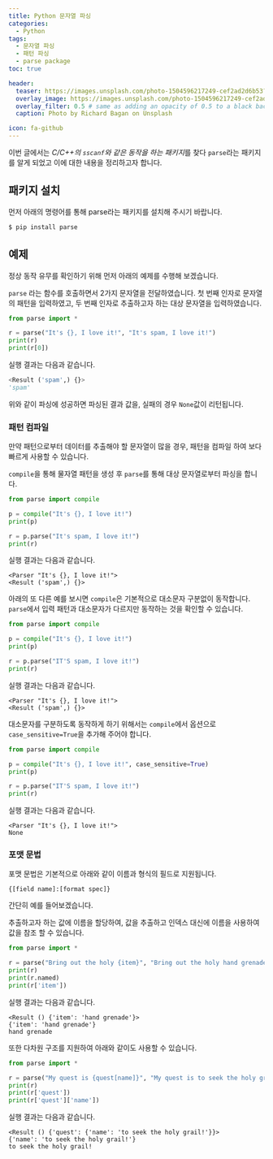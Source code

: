```yaml
---
title: Python 문자열 파싱
categories: 
  - Python
tags: 
  - 문자열 파싱
  - 패턴 파싱
  - parse package
toc: true

header:
  teaser: https://images.unsplash.com/photo-1504596217249-cef2ad2d6b53?ixlib=rb-1.2.1&ixid=eyJhcHBfaWQiOjEyMDd9&auto=format&fit=crop&w=256&q=40
  overlay_image: https://images.unsplash.com/photo-1504596217249-cef2ad2d6b53?ixlib=rb-1.2.1&ixid=eyJhcHBfaWQiOjEyMDd9&auto=format&fit=crop&w=1024&q=80
  overlay_filter: 0.5 # same as adding an opacity of 0.5 to a black background
  caption: Photo by Richard Bagan on Unsplash

icon: fa-github
---
```


이번 글에서는 *C/C++의 `sscanf`와 같은 동작을 하는 패키지*를 찾다 `parse`라는 패키지를 알게 되었고 이에 대한 내용을 정리하고자 합니다.

## 패키지 설치

먼저 아래의 명령어를 통해 parse라는 패키지를 설치해 주시기 바랍니다.

```bash
$ pip install parse
```

## 예제

정상 동작 유무를 확인하기 위해 먼저 아래의 예제를 수행해 보겠습니다.

`parse` 라는 함수를 호출하면서 2가지 문자열을 전달하였습니다. 첫 번째 인자로 문자열의 패턴을 입력하였고, 두 번째 인자로 추출하고자 하는 대상 문자열을 입력하였습니다.

```python
from parse import *

r = parse("It's {}, I love it!", "It's spam, I love it!")
print(r)
print(r[0])
```

실행 결과는 다음과 같습니다.

```python
<Result ('spam',) {}>
'spam'
```

위와 같이 파싱에 성공하면 파싱된 결과 값을, 실패의 경우 `None`값이 리턴됩니다.

### 패턴 컴파일

만약 패턴으로부터 데이터를 추출해야 할 문자열이 많을 경우, 패턴을 컴파일 하여 보다 빠르게 사용할 수 있습니다.

`compile`을 통해 물자열 패턴을 생성 후 `parse`를 통해 대상 문자열로부터 파싱을 합니다.

```python
from parse import compile

p = compile("It's {}, I love it!")
print(p)

r = p.parse("It's spam, I love it!")
print(r)
```

실행 결과는 다음과 같습니다.

```
<Parser "It's {}, I love it!">
<Result ('spam',) {}>
```

아래의 또 다른 예를 보시면 `compile`은 기본적으로 대소문자 구분없이 동작합니다. `parse`에서 입력 패턴과 대소문자가 다르지만 동작하는 것을 확인할 수 있습니다.


```python
from parse import compile

p = compile("It's {}, I love it!")
print(p)

r = p.parse("IT'S spam, I love it!")
print(r)
```

실행 결과는 다음과 같습니다.

```
<Parser "It's {}, I love it!">
<Result ('spam',) {}>
```

대소문자를 구분하도록 동작하게 하기 위해서는 `compile`에서 옵션으로 `case_sensitive=True`을 추가해 주어야 합니다.

```python
from parse import compile

p = compile("It's {}, I love it!", case_sensitive=True)
print(p)

r = p.parse("IT'S spam, I love it!")
print(r)
```

실행 결과는 다음과 같습니다.

```
<Parser "It's {}, I love it!">
None
```

### 포맷 문법

포맷 문법은 기본적으로 아래와 같이 이름과 형식의 필드로 지원됩니다.

```
{[field name]:[format spec]}
```

간단히 예를 들어보겠습니다.

추출하고자 하는 값에 이름을 할당하여, 값을 추출하고 인덱스 대신에 이름을 사용하여 값을 참조 할 수 있습니다.

```python
from parse import *

r = parse("Bring out the holy {item}", "Bring out the holy hand grenade")
print(r)
print(r.named)
print(r['item'])
```

실행 결과는 다음과 같습니다.

```
<Result () {'item': 'hand grenade'}>
{'item': 'hand grenade'}
hand grenade
```

또한 다차원 구조를 지원하여 아래와 같이도 사용할 수 있습니다.

```python
from parse import *

r = parse("My quest is {quest[name]}", "My quest is to seek the holy grail!")
print(r)
print(r['quest'])
print(r['quest']['name'])
```

실행 결과는 다음과 같습니다.

```
<Result () {'quest': {'name': 'to seek the holy grail!'}}>
{'name': 'to seek the holy grail!'}
to seek the holy grail!
```
